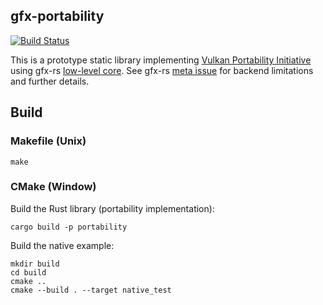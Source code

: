 ## gfx-portability
[![Build Status](https://travis-ci.org/gfx-rs/portability.svg?branch=master)](https://travis-ci.org/gfx-rs/portability)

This is a prototype static library implementing [Vulkan Portability Initiative](https://www.khronos.org/blog/khronos-announces-the-vulkan-portability-initiative) using gfx-rs [low-level core](http://gfx-rs.github.io/2017/07/24/low-level.html). See gfx-rs [meta issue](https://github.com/gfx-rs/gfx/issues/1354) for backend limitations and further details.

## Build

### Makefile (Unix)
```
make
```

### CMake (Window)
Build the Rust library (portability implementation):

```
cargo build -p portability
```

Build the native example:

```
mkdir build
cd build
cmake ..
cmake --build . --target native_test
```
